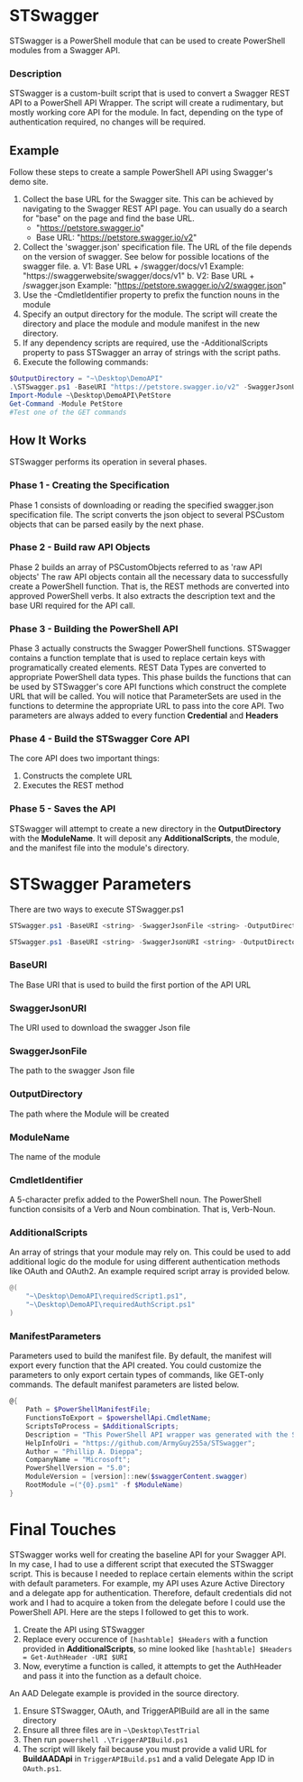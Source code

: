 # STSwagger
STSwagger is a PowerShell module that can be used to create PowerShell modules from a Swagger API.

### Description
STSwagger is a custom-built script that is used to convert a Swagger REST API to a PowerShell API Wrapper. The script will create a rudimentary, but mostly working core API for the module. In fact, depending on the type of authentication required, no changes will be required.

## Example
Follow these steps to create a sample PowerShell API using Swagger's demo site.

1. Collect the base URL for the Swagger site. This can be achieved by navigating to the Swagger REST API page. You can usually do a search for "base" on the page and find the base URL.
    - "https://petstore.swagger.io"
    - Base URL: "https://petstore.swagger.io/v2"
2. Collect the 'swagger.json' specification file. The URL of the file depends on the version of swagger. See below for possible locations of the swagger file.
    a. V1: Base URL + /swagger/docs/v1
        Example: "https://swaggerwebsite/swagger/docs/v1"
    b. V2: Base URL + /swagger.json
        Example: "https://petstore.swagger.io/v2/swagger.json"
3. Use the -CmdletIdentifier property to prefix the function nouns in the module
4. Specify an output directory for the module. The script will create the directory and place the module and module manifest in the new directory.
5. If any dependency scripts are required, use the -AdditionalScripts property to pass STSwagger an array of strings with the script paths.
6. Execute the following commands:
```powershell
$OutputDirectory = "~\Desktop\DemoAPI"
.\STSwagger.ps1 -BaseURI "https://petstore.swagger.io/v2" -SwaggerJsonURI "https://petstore.swagger.io/v2/swagger.json" -CmdletIdentifier "Pet" -OutputDirectory $OutputDirectory -ModuleName "Petstore"
Import-Module ~\Desktop\DemoAPI\PetStore
Get-Command -Module PetStore
#Test one of the GET commands
```

## How It Works
STSwagger performs its operation in several phases. 

### **Phase 1 - Creating the Specification**
Phase 1 consists of downloading or reading the specified swagger.json specification file. The script converts the json object to several PSCustom objects that can be parsed easily by the next phase. 

### **Phase 2 - Build raw API Objects**
Phase 2 builds an array of PSCustomObjects referred to as 'raw API objects' The raw API objects contain all the necessary data to successfully create a PowerShell function. That is, the REST methods are converted into approved PowerShell verbs. It also extracts the description text and the base URI required for the API call.

### **Phase 3 - Building the PowerShell API**
Phase 3 actually constructs the Swagger PowerShell functions. STSwagger contains a function template that is used to replace certain keys with programatically created elements. REST Data Types are converted to appropriate PowerShell data types. This phase builds the functions that can be used by STSwagger's core API functions which construct the complete URL that will be called. You will notice that ParameterSets are used in the functions to determine the appropriate URL to pass into the core API. Two parameters are always added to every function **Credential** and **Headers**

### **Phase 4 - Build the STSwagger Core API**
The core API does two important things:
1. Constructs the complete URL
2. Executes the REST method

### **Phase 5 - Saves the API**
STSwagger will attempt to create a new directory in the **OutputDirectory** with the **ModuleName**. It will deposit any **AdditionalScripts**, the module, and the manifest file into the module's directory. 

# STSwagger Parameters
There are two ways to execute STSwagger.ps1

```powershell
STSwagger.ps1 -BaseURI <string> -SwaggerJsonFile <string> -OutputDirectory <string> -ModuleName <string> [-CmdletIdentifier <string>] [-AdditionalScripts <string[]>] [-ManifestParameters <hashtable>] [<CommonParameters>]
```
```powershell
STSwagger.ps1 -BaseURI <string> -SwaggerJsonURI <string> -OutputDirectory <string> -ModuleName <string> [-CmdletIdentifier <string>] [-AdditionalScripts <string[]>] [-ManifestParameters <hashtable>] [<CommonParameters>]
```
### **BaseURI**
The Base URI that is used to build the first portion of the API URL

### **SwaggerJsonURI**
The URI used to download the swagger Json file

### **SwaggerJsonFile**
The path to the swagger Json file

### **OutputDirectory**
The path where the Module will be created

### **ModuleName**
The name of the module

### **CmdletIdentifier**
A 5-character prefix added to the PowerShell noun. The PowerShell function consisits of a Verb and Noun combination. That is, Verb-Noun.

### **AdditionalScripts**
An array of strings that your module may rely on. This could be used to add additional logic do the module for using different authentication methods like OAuth and OAuth2. An example required script array is provided below.
```powershell
@(
    "~\Desktop\DemoAPI\requiredScript1.ps1",
    "~\Desktop\DemoAPI\requiredAuthScript.ps1"
)
```

### **ManifestParameters**
Parameters used to build the manifest file. By default, the manifest will export every function that the API created. You could customize the parameters to only export certain types of commands, like GET-only commands. The default manifest parameters are listed below.
```powershell
@{
    Path = $PowerShellManifestFile;
    FunctionsToExport = $powershellApi.CmdletName;
    ScriptsToProcess = $AdditionalScripts;
    Description = "This PowerShell API wrapper was generated with the STSwagger API Library.";
    HelpInfoUri = "https://github.com/ArmyGuy255a/STSwagger";
    Author = "Phillip A. Dieppa";
    CompanyName = "Microsoft";
    PowerShellVersion = "5.0";
    ModuleVersion = [version]::new($swaggerContent.swagger)
    RootModule =("{0}.psm1" -f $ModuleName)
}
```

# Final Touches
STSwagger works well for creating the baseline API for your Swagger API. In my case, I had to use a different script that executed the STSwagger script. This is because I needed to replace certain elements within the script with default parameters. For example, my API uses Azure Active Directory and a delegate app for authentication. Therefore, default credentials did not work and I had to acquire a token from the delegate before I could use the PowerShell API. Here are the steps I followed to get this to work.
1. Create the API using STSwagger
2. Replace every occurence of `[hashtable] $Headers` with a function provided in **AdditionalScripts**, so mine looked like `[hashtable] $Headers = Get-AuthHeader -URI $URI`
3. Now, everytime a function is called, it attempts to get the AuthHeader and pass it into the function as a default choice.

An AAD Delegate example is provided in the source directory. 
1. Ensure STSwagger, OAuth, and TriggerAPIBuild are all in the same directory
2. Ensure all three files are in `~\Desktop\TestTrial`
3. Then run ```powershell .\TriggerAPIBuild.ps1```
4. The script will likely fail because you must provide a valid URL for **BuildAADApi** in `TriggerAPIBuild.ps1` and a valid Delegate App ID in `OAuth.ps1`.